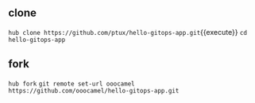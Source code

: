 
## clone

`hub clone https://github.com/ptux/hello-gitops-app.git`{{execute}}
`cd hello-gitops-app`

## fork

`hub fork`
`git remote set-url ooocamel https://github.com/ooocamel/hello-gitops-app.git`

